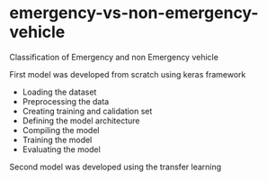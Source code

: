 # emergency-vs-non-emergency-vehicle
Classification of Emergency and non Emergency vehicle

First model was developed from scratch using keras framework 
- Loading the dataset
- Preprocessing the data 
- Creating training and calidation set
- Defining the model architecture
- Compiling the model 
- Training the model 
- Evaluating the model


Second model was developed using the transfer learning

